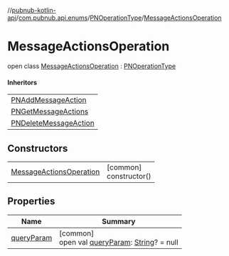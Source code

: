 //[pubnub-kotlin-api](../../../../index.md)/[com.pubnub.api.enums](../../index.md)/[PNOperationType](../index.md)/[MessageActionsOperation](index.md)

# MessageActionsOperation

open class [MessageActionsOperation](index.md) : [PNOperationType](../index.md)

#### Inheritors

| |
|---|
| [PNAddMessageAction](../-p-n-add-message-action/index.md) |
| [PNGetMessageActions](../-p-n-get-message-actions/index.md) |
| [PNDeleteMessageAction](../-p-n-delete-message-action/index.md) |

## Constructors

| | |
|---|---|
| [MessageActionsOperation](-message-actions-operation.md) | [common]<br>constructor() |

## Properties

| Name | Summary |
|---|---|
| [queryParam](../query-param.md) | [common]<br>open val [queryParam](../query-param.md): [String](https://kotlinlang.org/api/latest/jvm/stdlib/kotlin/-string/index.html)? = null |
